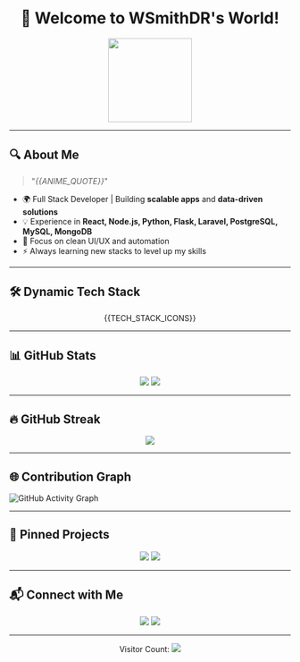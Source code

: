 <!-- HEADER -->
<h1 align="center">🐉 Welcome to WSmithDR's World!</h1>
<p align="center">
  <img src="https://media.giphy.com/media/qPtP1Y2Rmg0g0/giphy.gif" width="150"/>
</p>

---

## 🔍 About Me
> "_{{ANIME_QUOTE}}_"

- 🌍 Full Stack Developer | Building **scalable apps** and **data-driven solutions**  
- 💡 Experience in **React, Node.js, Python, Flask, Laravel, PostgreSQL, MySQL, MongoDB**  
- 🎨 Focus on clean UI/UX and automation  
- ⚡ Always learning new stacks to level up my skills  

---

## 🛠 Dynamic Tech Stack
<p align="center">
{{TECH_STACK_ICONS}}
</p>

---

## 📊 GitHub Stats
<p align="center">
<img src="https://github-readme-stats.vercel.app/api?username=WSmithDR&show_icons=true&theme=algolia&title_color=00bfa5&icon_color=00bfa5&text_color=ffffff&bg_color=0d1117" />
<img src="https://github-readme-stats.vercel.app/api/top-langs/?username=WSmithDR&layout=compact&theme=algolia&title_color=00bfa5&text_color=ffffff&bg_color=0d1117" />
</p>

---

## 🔥 GitHub Streak
<p align="center">
<img src="https://github-readme-streak-stats.herokuapp.com?user=WSmithDR&theme=dark&ring=00bfa5&fire=00bfa5&currStreakLabel=00bfa5" />
</p>

---

## 🌐 Contribution Graph
![GitHub Activity Graph](https://github-readme-activity-graph.vercel.app/graph?username=WSmithDR&theme=github-compact&color=00bfa5&line=00bfa5&point=00bfa5)

---

## 📌 Pinned Projects
<p align="center">
<a href="https://github.com/WSmithDR"><img src="https://github-readme-stats.vercel.app/api/pin/?username=WSmithDR&repo=your-project-1&theme=algolia&title_color=00bfa5" /></a>
<a href="https://github.com/WSmithDR"><img src="https://github-readme-stats.vercel.app/api/pin/?username=WSmithDR&repo=your-project-2&theme=algolia&title_color=00bfa5" /></a>
</p>

---

## 📬 Connect with Me
<p align="center">
<a href="https://www.linkedin.com/in/wsmith123/"><img src="https://img.shields.io/badge/LinkedIn-00bfa5?style=for-the-badge&logo=linkedin&logoColor=white" /></a>
<a href="mailto:wsmithdrdev@gmail.com"><img src="https://img.shields.io/badge/Email-00bfa5?style=for-the-badge&logo=gmail&logoColor=white" /></a>
</p>

---

<p align="center">Visitor Count:  
<img src="https://profile-counter.glitch.me/WSmithDR/count.svg" />
</p>
